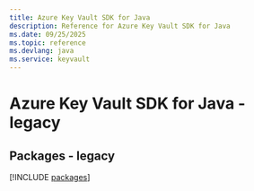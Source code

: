 ```yaml
---
title: Azure Key Vault SDK for Java
description: Reference for Azure Key Vault SDK for Java
ms.date: 09/25/2025
ms.topic: reference
ms.devlang: java
ms.service: keyvault
---
```

# Azure Key Vault SDK for Java - legacy
## Packages - legacy
[!INCLUDE [packages](key-vault-index.md)]